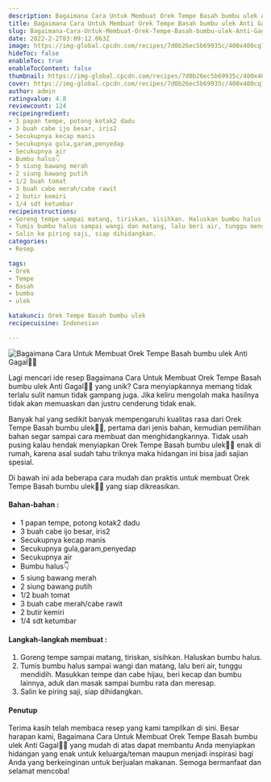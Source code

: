 ```yaml
---
description: Bagaimana Cara Untuk Membuat Orek Tempe Basah bumbu ulek Anti Gagal"
title: Bagaimana Cara Untuk Membuat Orek Tempe Basah bumbu ulek Anti Gagal
slug: Bagaimana-Cara-Untuk-Membuat-Orek-Tempe-Basah-bumbu-ulek-Anti-Gagal
date: 2022-2-2T03:09:12.063Z
image: https://img-global.cpcdn.com/recipes/7d0b26ec5b69935c/400x400cq70/photo.jpg
hideToc: false
enableToc: true
enableTocContent: false
thumbnail: https://img-global.cpcdn.com/recipes/7d0b26ec5b69935c/400x400cq70/photo.jpg
cover: https://img-global.cpcdn.com/recipes/7d0b26ec5b69935c/400x400cq70/photo.jpg
author: admin
ratingvalue: 4.8
reviewcount: 124
recipeingredient:
- 1 papan tempe, potong kotak2 dadu
- 3 buah cabe ijo besar, iris2
- Secukupnya kecap manis
- Secukupnya gula,garam,penyedap
- Secukupnya air
- Bumbu halus👇
- 5 siung bawang merah
- 2 siung bawang putih
- 1/2 buah tomat
- 3 buah cabe merah/cabe rawit
- 2 butir kemiri
- 1/4 sdt ketumbar
recipeinstructions:
- Goreng tempe sampai matang, tiriskan, sisihkan. Haluskan bumbu halus.
- Tumis bumbu halus sampai wangi dan matang, lalu beri air, tunggu mendidih. Masukkan tempe dan cabe hijau, beri kecap dan bumbu lainnya, aduk dan masak sampai bumbu rata dan meresap.
- Salin ke piring saji, siap dihidangkan.
categories:
- Resep

tags:
- Orek
- Tempe
- Basah
- bumbu
- ulek

katakunci: Orek Tempe Basah bumbu ulek
recipecuisine: Indonesian

---
```


![Bagaimana Cara Untuk Membuat Orek Tempe Basah bumbu ulek Anti Gagal👩‍🍳](https://img-global.cpcdn.com/recipes/7d0b26ec5b69935c/400x400cq70/photo.jpg)

Lagi mencari ide resep Bagaimana Cara Untuk Membuat Orek Tempe Basah bumbu ulek Anti Gagal👩‍🍳 yang unik? Cara menyiapkannya memang tidak terlalu sulit namun tidak gampang juga. Jika keliru mengolah maka hasilnya tidak akan memuaskan dan justru cenderung tidak enak.

Banyak hal yang sedikit banyak mempengaruhi kualitas rasa dari Orek Tempe Basah bumbu ulek👩‍🍳, pertama dari jenis bahan, kemudian pemilihan bahan segar sampai cara membuat dan menghidangkannya. Tidak usah pusing kalau hendak menyiapkan Orek Tempe Basah bumbu ulek👩‍🍳 enak di rumah, karena asal sudah tahu triknya maka hidangan ini bisa jadi sajian spesial.

Di bawah ini ada beberapa cara mudah dan praktis untuk membuat Orek Tempe Basah bumbu ulek👩‍🍳 yang siap dikreasikan.

<!--inarticleads1-->

#### Bahan-bahan :

- 1 papan tempe, potong kotak2 dadu
- 3 buah cabe ijo besar, iris2
- Secukupnya kecap manis
- Secukupnya gula,garam,penyedap
- Secukupnya air
- Bumbu halus👇
- 5 siung bawang merah
- 2 siung bawang putih
- 1/2 buah tomat
- 3 buah cabe merah/cabe rawit
- 2 butir kemiri
- 1/4 sdt ketumbar

<!--inarticleads2-->

#### Langkah-langkah membuat :

1. Goreng tempe sampai matang, tiriskan, sisihkan. Haluskan bumbu halus.
1. Tumis bumbu halus sampai wangi dan matang, lalu beri air, tunggu mendidih. Masukkan tempe dan cabe hijau, beri kecap dan bumbu lainnya, aduk dan masak sampai bumbu rata dan meresap.
1. Salin ke piring saji, siap dihidangkan.

#### Penutup

Terima kasih telah membaca resep yang kami tampilkan di sini. Besar harapan kami, Bagaimana Cara Untuk Membuat Orek Tempe Basah bumbu ulek Anti Gagal👩‍🍳 yang mudah di atas dapat membantu Anda menyiapkan hidangan yang enak untuk keluarga/teman maupun menjadi inspirasi bagi Anda yang berkeinginan untuk berjualan makanan. Semoga bermanfaat dan selamat mencoba!